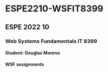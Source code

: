 # ESPE2210-WSFIT8399
## ESPE 2022 10 
### Web Systems Fundamentals  IT 8399
#### Student: Douglas Moreno
#### WSF  assignments
